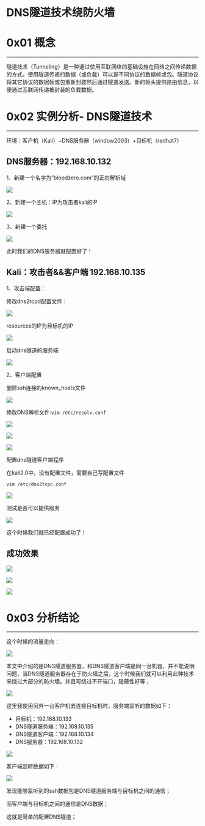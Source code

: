 # DNS隧道技术绕防火墙

0x01 概念
=======

* * *

隧道技术（Tunneling）是一种通过使用互联网络的基础设施在网络之间传递数据的方式。使用隧道传递的数据（或负载）可以是不同协议的数据帧或包。隧道协议将其它协议的数据帧或包重新封装然后通过隧道发送。新的帧头提供路由信息，以便通过互联网传递被封装的负载数据。

0x02 实例分析- DNS隧道技术
==================

* * *

环境：客户机（Kali）+DNS服务器（window2003）+目标机（redhat7）

DNS服务器：192.168.10.132
---------------------

1、新建一个名字为”bloodzero.com”的正向解析域

![](http://drops.javaweb.org/uploads/images/dc4c5b134893c1ecc7e7e3567d2e6c179f7c4be0.jpg)

2、新建一个主机：IP为攻击者kali的IP

![](http://drops.javaweb.org/uploads/images/96168bd36aa8461bd9ec1b6af3608897c3d4da2d.jpg)

3、新建一个委托

![](http://drops.javaweb.org/uploads/images/eb92d4b93d8e80810528c208f182007864d2a094.jpg)

此时我们的DNS服务器就配置好了！

Kali：攻击者&&客户端 192.168.10.135
----------------------------

1、攻击端配置：

修改dns2tcpd配置文件：

![](http://drops.javaweb.org/uploads/images/a38873da6203ee0cca090485ccd287f27540db09.jpg)

resources的IP为目标机的IP

![](http://drops.javaweb.org/uploads/images/2e7402f4a50eb926122ba36f7fb2a4e1604a5f37.jpg)

启动dns隧道的服务端

![](http://drops.javaweb.org/uploads/images/8a0f92bd5c11fe9cf8ee8ae5c46ff9e26e2621da.jpg)

2、客户端配置

删除ssh连接的known_hosts文件

![](http://drops.javaweb.org/uploads/images/6382a7e999c30c5c2c5883d062677ab487c9416e.jpg)

修改DNS解析文件:`vim /etc/resolv.conf`

![](http://drops.javaweb.org/uploads/images/ba9361646fb29fab6e4a94f4351e87585a55829c.jpg)

![](http://drops.javaweb.org/uploads/images/1df490726b0f60ff8b931ea8bf76dbdb59b68252.jpg)

![](http://drops.javaweb.org/uploads/images/d4704e855afb07945d5fbedc9489d160187e5828.jpg)

配置dns隧道客户端程序

在kali2.0中，没有配置文件，需要自己写配置文件

`vim /etc/dns2tcpc.conf`

![](http://drops.javaweb.org/uploads/images/29adee429973fcffdf94811d6d294e8be56409fd.jpg)

测试是否可以提供服务

![](http://drops.javaweb.org/uploads/images/88da3fc5ab965b60f162792435b231e473a6cd74.jpg)

这个时候我们就已经配置成功了！

成功效果
----

![](http://drops.javaweb.org/uploads/images/44c391c3a799af1b0124bf31e4c63cb8b5242d07.jpg)

![](http://drops.javaweb.org/uploads/images/2bd96043c9897d767133cfaa7d625051471d8c83.jpg)

![](http://drops.javaweb.org/uploads/images/5eb3a73ff84d8c6e04ad376a0837978c14a342b4.jpg)

0x03 分析结论
=========

* * *

这个时候的流量走向：

![](http://drops.javaweb.org/uploads/images/cc6e03abbb8376b3fc54efdaf15a21b592a2e9b0.jpg)

本文中介绍的是DNS隧道服务器，和DNS隧道客户端是同一台机器，并不能说明问题，当DNS隧道服务器存在于防火墙之后，这个时候我们就可以利用此种技术来绕过大部分的防火墙。并且可绕过不开端口，隐蔽性好等；

![](http://drops.javaweb.org/uploads/images/3af0f767214d04b8fbd8a532d8f616575de92201.jpg)

这里我使用另外一台客户机去连接目标机时，服务端监听的数据如下：

*   目标机：192.168.10.133
*   DNS隧道服务端：192.168.10.135
*   DNS隧道客户端：192.168.10.134
*   DNS服务器：192.168.10.132

![](http://drops.javaweb.org/uploads/images/3f3018145586d6f1e30a5688f387f15560d907ca.jpg)

客户端监听数据如下：

![](http://drops.javaweb.org/uploads/images/9b534f58f4697c3ad5ea691f61114814df7664c5.jpg)

发现能够监听到的ssh数据包是DNS隧道服务端与目标机之间的通信；

而客户端与目标机之间的通信是DNS数据；

这就是简单的配置DNS隧道；